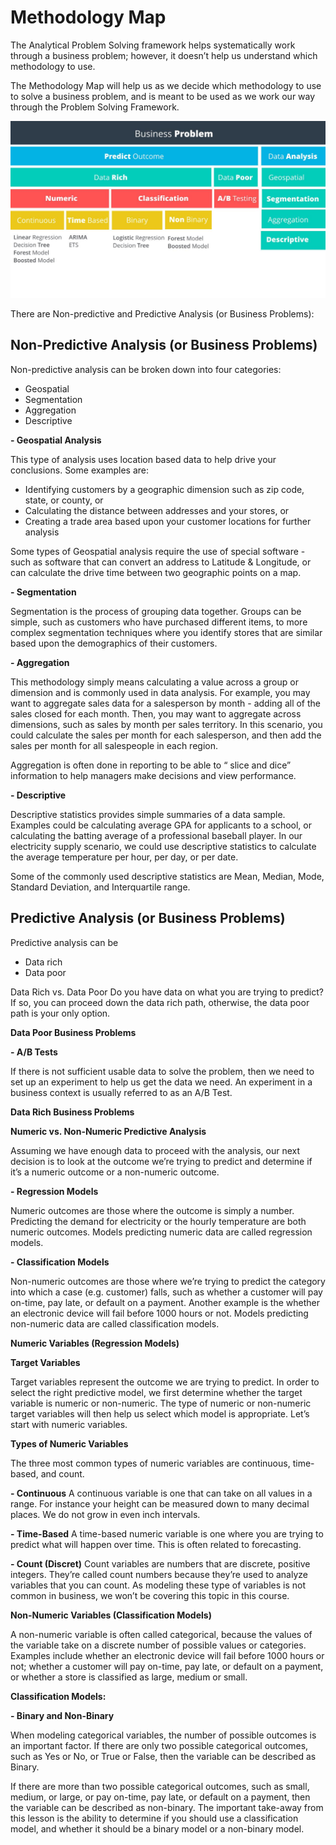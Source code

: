 # Methodology Map

The Analytical Problem Solving framework helps systematically work through a business problem; however, it doesn’t help us understand which methodology to use.

The Methodology Map will help us as we decide which methodology to use to solve a business problem, and is meant to be used as we work our way through the Problem Solving Framework.

![Methodology Map](methodology-map.jpg)

There are Non-predictive and Predictive Analysis (or Business Problems):

## Non-Predictive Analysis (or Business Problems)

Non-predictive analysis can be broken down into four categories:
- Geospatial
- Segmentation
- Aggregation
- Descriptive


**- Geospatial Analysis**

This type of analysis uses location based data to help drive your conclusions. Some examples are:

* Identifying customers by a geographic dimension such as zip code, state, or county, or
* Calculating the distance between addresses and your stores, or
* Creating a trade area based upon your customer locations for further analysis

Some types of Geospatial analysis require the use of special software - such as software that can convert an address to Latitude & Longitude, or can calculate the drive time between two geographic points on a map.

**- Segmentation**

Segmentation is the process of grouping data together. Groups can be simple, such as customers who have purchased different items, to more complex segmentation techniques where you identify stores that are similar based upon the demographics of their customers.

**- Aggregation**

This methodology simply means calculating a value across a group or dimension and is commonly used in data analysis. For example, you may want to aggregate sales data for a salesperson by month - adding all of the sales closed for each month. Then, you may want to aggregate across dimensions, such as sales by month per sales territory. In this scenario, you could calculate the sales per month for each salesperson, and then add the sales per month for all salespeople in each region.

Aggregation is often done in reporting to be able to “ slice and dice” information to help managers make decisions and view performance.

**- Descriptive**

Descriptive statistics provides simple summaries of a data sample. Examples could be calculating average GPA for applicants to a school, or calculating the batting average of a professional baseball player. In our electricity supply scenario, we could use descriptive statistics to calculate the average temperature per hour, per day, or per date.

Some of the commonly used descriptive statistics are Mean, Median, Mode, Standard Deviation, and Interquartile range.


## Predictive Analysis (or Business Problems)

Predictive analysis can be 
- Data rich
- Data poor

Data Rich vs. Data Poor
Do you have data on what you are trying to predict? If so, you can proceed down the data rich path, otherwise, the data poor path is your only option.


**Data Poor Business Problems**

**- A/B Tests**

If there is not sufficient usable data to solve the problem, then we need to set up an experiment to help us get the data we need. An experiment in a business context is usually referred to as an A/B Test.


**Data Rich Business Problems**

**Numeric vs. Non-Numeric Predictive Analysis**

Assuming we have enough data to proceed with the analysis, our next decision is to look at the outcome we’re trying to predict and determine if it’s a numeric outcome or a non-numeric outcome.

**- Regression Models**

Numeric outcomes are those where the outcome is simply a number. Predicting the demand for electricity or the hourly temperature are both numeric outcomes. Models predicting numeric data are called regression models.

**- Classification Models**

Non-numeric outcomes are those where we’re trying to predict the category into which a case (e.g. customer) falls, such as whether a customer will pay on-time, pay late, or default on a payment. Another example is the whether an electronic device will fail before 1000 hours or not. Models predicting non-numeric data are called classification models.


**Numeric Variables (Regression Models)**

**Target Variables**

Target variables represent the outcome we are trying to predict. In order to select the right predictive model, we first determine whether the target variable is numeric or non-numeric. The type of numeric or non-numeric target variables will then help us select which model is appropriate. Let’s start with numeric variables.

**Types of Numeric Variables**

The three most common types of numeric variables are continuous, time-based, and count.

**- Continuous**
A continuous variable is one that can take on all values in a range. For instance your height can be measured down to many decimal places. We do not grow in even inch intervals.

**- Time-Based**
A time-based numeric variable is one where you are trying to predict what will happen over time. This is often related to forecasting.

**- Count (Discret)**
Count variables are numbers that are discrete, positive integers. They’re called count numbers because they’re used to analyze variables that you can count. As modeling these type of variables is not common in business, we won’t be covering this topic in this course.


**Non-Numeric Variables (Classification Models)**

A non-numeric variable is often called categorical, because the values of the variable take on a discrete number of possible values or categories. Examples include whether an electronic device will fail before 1000 hours or not; whether a customer will pay on-time, pay late, or default on a payment, or whether a store is classified as large, medium or small.

**Classification Models:**

**- Binary and Non-Binary**

When modeling categorical variables, the number of possible outcomes is an important factor. If there are only two possible categorical outcomes, such as Yes or No, or True or False, then the variable can be described as Binary.

If there are more than two possible categorical outcomes, such as small, medium, or large, or pay on-time, pay late, or default on a payment, then the variable can be described as non-binary. The important take-away from this lesson is the ability to determine if you should use a classification model, and whether it should be a binary model or a non-binary model.

